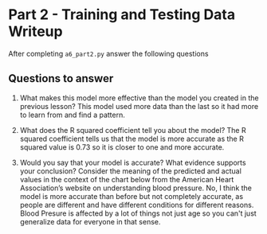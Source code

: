 # Part 2 - Training and Testing Data Writeup

After completing `a6_part2.py` answer the following questions

## Questions to answer

1. What makes this model more effective than the model you created in the previous lesson?
This model used more data than the last so it had more to learn from and find a pattern.

2. What does the R squared coefficient tell you about the model?
The R squared coefficient tells us that the model is more accurate as the R squared value is 0.73 so it is closer to one and more accurate.

3. Would you say that your model is accurate? What evidence supports your conclusion? Consider the meaning of the predicted and actual values in the context of the chart below from the American Heart Association’s website on understanding blood pressure.
No, I think the model is more accurate than before but not completely accurate, as people are different and have different conditions for different reasons. Blood Presure is affected by a lot of things not just age so you can't just generalize data for everyone in that sense.